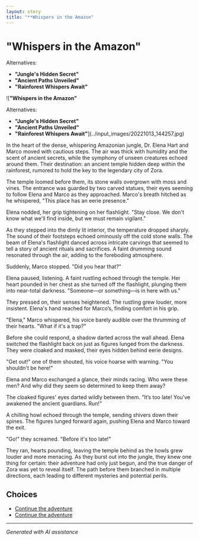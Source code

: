 ```yaml
---
layout: story
title: "**Whispers in the Amazon"
---
```


# **"Whispers in the Amazon"**

Alternatives:

- **"Jungle's Hidden Secret"**
 - **"Ancient Paths Unveiled"**
 - **"Rainforest Whispers Await"**

![**"Whispers in the Amazon"**

Alternatives:

- **"Jungle's Hidden Secret"**
 - **"Ancient Paths Unveiled"**
 - **"Rainforest Whispers Await"**](../input_images/20221013_144257.jpg)

In the heart of the dense, whispering Amazonian jungle, Dr. Elena Hart and Marco moved with cautious steps. The air was thick with humidity and the scent of ancient secrets, while the symphony of unseen creatures echoed around them. Their destination: an ancient temple hidden deep within the rainforest, rumored to hold the key to the legendary city of Zora.

The temple loomed before them, its stone walls overgrown with moss and vines. The entrance was guarded by two carved statues, their eyes seeming to follow Elena and Marco as they approached. Marco's breath hitched as he whispered, "This place has an eerie presence."

Elena nodded, her grip tightening on her flashlight. "Stay close. We don't know what we'll find inside, but we must remain vigilant."

As they stepped into the dimly lit interior, the temperature dropped sharply. The sound of their footsteps echoed ominously off the cold stone walls. The beam of Elena's flashlight danced across intricate carvings that seemed to tell a story of ancient rituals and sacrifices. A faint drumming sound resonated through the air, adding to the foreboding atmosphere.

Suddenly, Marco stopped. "Did you hear that?"

Elena paused, listening. A faint rustling echoed through the temple. Her heart pounded in her chest as she turned off the flashlight, plunging them into near-total darkness. "Someone—or something—is in here with us."

They pressed on, their senses heightened. The rustling grew louder, more insistent. Elena's hand reached for Marco’s, finding comfort in his grip.

"Elena," Marco whispered, his voice barely audible over the thrumming of their hearts. "What if it's a trap?"

Before she could respond, a shadow darted across the wall ahead. Elena switched the flashlight back on just as figures lunged from the darkness. They were cloaked and masked, their eyes hidden behind eerie designs.

"Get out!" one of them shouted, his voice hoarse with warning. "You shouldn't be here!"

Elena and Marco exchanged a glance, their minds racing. Who were these men? And why did they seem so determined to keep them away?

The cloaked figures' eyes darted wildly between them. "It’s too late! You've awakened the ancient guardians. Run!"

A chilling howl echoed through the temple, sending shivers down their spines. The figures lunged forward again, pushing Elena and Marco toward the exit.

"Go!" they screamed. "Before it's too late!"

They ran, hearts pounding, leaving the temple behind as the howls grew louder and more menacing. As they burst out into the jungle, they knew one thing for certain: their adventure had only just begun, and the true danger of Zora was yet to reveal itself. The path before them branched in multiple directions, each leading to different mysteries and potential perils.


## Choices

* [Continue the adventure](./20221014_124553.md)
* [Continue the adventure](./20221112_132825.md)


---
*Generated with AI assistance*
